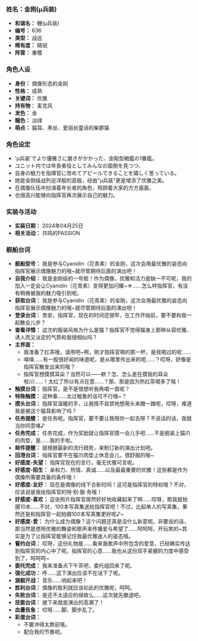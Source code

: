 ### 姓名：金刚(μ兵装)
* **和谐名：** 鲤(μ兵装)
* **编号：** 636
* **类型：** 战巡
* **稀有度：** 精锐
* **阵营：** 重樱


### 角色人设
* **身份：** 偶像形态的金刚
* **性格：** 成熟
* **关键词：** 优雅
* **持有物：** 麦克风
* **发色：** 金
* **瞳色：** 淡绿
* **萌点：** 猫耳、黑丝、爱丽丝童话的柴郡猫


### 角色设定
* 'μ兵装'でより優雅さに磨きがかかった、金剛型戦艦の1番艦。
* ユニット内では年長者役としてみんなの面倒を見つつ、
* 自身の魅力を指揮官に改めてアピールできることを嬉しく思っている。
* 她是金刚级战列巡洋舰的首舰，经由"μ兵装"更是增添了优雅之美。
* 在偶像队伍中扮演着年长者的角色，照顾着大家的方方面面，
* 也很高兴能够向指挥官再次展示自己的魅力。


### 实装与活动
* **实装日期：** 2024年04月25日
* **相关活动：** 共鸣的PASSION


### 舰船台词
* **舰船型号：** 我是参与Cyanidin（花青素）的金刚，这次会用最优雅的姿态向指挥官展示偶像魅力的哦~就尽管期待后面的演出吧！
* **自我介绍：** 我是金刚级的一号舰！作为偶像，优雅和活力是缺一不可呢，我的加入一定会让Cyanidin（花青素）变得更加闪耀~☆……怎么样指挥官，有没有稍微被我的魅力吸引到呢。
* **获取台词：** 我是参与Cyanidin（花青素）的金刚，这次会用最优雅的姿态向指挥官展示偶像魅力的哦~就尽管期待后面的演出吧！
* **登录台词：** 贵安，指挥官，现在的时间还很早，在工作开始前，要不要和我一起散会儿步？
* **查看详情：** 这次的服装风格为什么是猫？指挥官不觉得猫身上那种从容优雅、诱人而又淡定的气质和我很相似吗？
* **主界面：**
  * 我准备了红茶哦，请用吧~啊，刚才指挥官喝的那一杯，是我喝过的呢……
  * 嗅嗅……有一股很好闻的味道呢，是从哪里传出来的呢……？哎呀，好像是指挥官散发出来的哦？
  * 指挥官想摸摸耳朵？当然可以——欸？怎、怎么是在摸我的耳朵啦///……！太红了所以有点在意……？那、那是因为热红茶喝多了哦！
* **触摸台词：** 指挥官，是不是很想听我再唱一首呢？
* **特殊触摸：** 这种事……太过粗鲁的话可不行哦~？
* **摸头台词：** 指挥官温暖的手，让我情不自禁地想用头来蹭一蹭呢，哎呀，难道我是被这个猫耳影响了吗？
* **任务提醒：** 是任务呢。指挥官，要不要让我陪你一起去呀？不说话的话，我就当你同意咯♪
* **任务完成：** 任务完成，作为奖励就让指挥官摸一会儿手吧……不是舰装上猫爪的肉垫，是……我的手啦。
* **邮件提醒：** 就根据最新的流行趋势，来制订新的演出计划吧。
* **回港台词：** 指挥官要不在猫爪肉垫上休息会儿，很舒服的哦~
* **好感度-失望：** 指挥官现在的言行，毫无优雅可言呢。
* **好感度-陌生：** 亲和力、热情、真诚……以及最最重要的优雅！这些都是作为偶像所需要具备的条件哦！
* **好感度-友好：** 现在是偶像的线下合影时间！这可是指挥官的特权哦？不对，应该说是我给指挥官的特·别·服·务哦！
* **好感度-喜欢：** 这张照片指挥官居然好好地收藏起来了啊……哎呀，那我就拍摄10本……不对，100本写真集送给指挥官吧！不过，比起单人的写真集，果然还是和指挥官一起拍摄100本写真集更好呢♪~
* **好感度-爱：** 为什么成为偶像？这个问题还真是没什么新意呢。非要说的话，那当然是想用优雅的舞姿和歌声来传播爱与希望了……呵呵呵，开玩笑的~其实是为了让指挥官能够记住我最优雅迷人的姿态哦。
* **誓约台词：** 哎呀，这份礼物是……看来我歌声中所包含的爱意，已经确实传达到指挥官的内心中了呢。指挥官的心意……我也从这份双手紧握的力度中感受到了，呵呵呵~
* **委托完成：** 我来准备点下午茶吧，委托组回来了呢。
* **强化成功：** 呼……这下演出应该不在话下了呢。
* **旗舰开战：** 音乐……响起来吧！
* **胜利台词：** 偶像的胜利就应该如此的优雅呢，呵呵。
* **失败台词：** 是还不太适应的缘故么……这次就先撤退吧。
* **技能台词：** 接下来就是演出的高潮了！
* **血量告急：** 哎呀……脚、脚步乱了。
* **彩蛋台词：**
  * 不要冲得太靠前哦。
  * 配合我的节奏吧。
